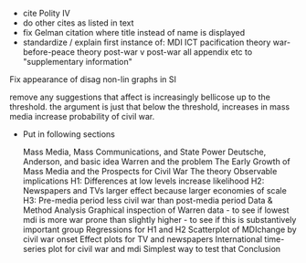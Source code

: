 
- cite Polity IV
- do other cites as listed in text
- fix Gelman citation where title instead of name is displayed
- standardize / explain first instance of:
	MDI
	ICT
	pacification theory
	war-before-peace theory
	post-war v post-war
	all appendix etc to "supplementary information"

Fix appearance of disag non-lin graphs in SI

remove any suggestions that affect is increasingly bellicose
up to the threshold. the argument is just that below the threshold,
increases in mass media increase probability of civil war.







- Put in following sections

	Mass Media, Mass Communications, and State Power
		Deutsche, Anderson, and basic idea
		Warren and the problem
	The Early Growth of Mass Media and the Prospects for Civil War
		The theory
		Observable implications
			H1: Differences at low levels increase likelihood
			H2: Newspapers and TVs larger effect because larger economies of scale
			H3: Pre-media period less civil war than post-media period
	Data & Method
	Analysis
		Graphical inspection of Warren data
			- to see if lowest mdi is more war prone than slightly higher
			- to see if this is substantively important group
		Regressions for H1 and H2
		Scatterplot of MDIchange by civil war onset
		Effect plots for TV and newspapers
		International time-series plot for civil war and mdi
		Simplest way to test that
	Conclusion


